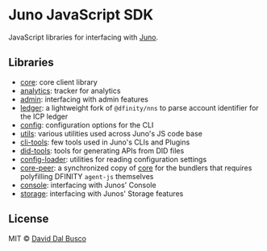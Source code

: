 # Juno JavaScript SDK

JavaScript libraries for interfacing with [Juno].

## Libraries

- [core](/packages/core): core client library
- [analytics](/packages/analytics): tracker for analytics
- [admin](/packages/admin): interfacing with admin features
- [ledger](/packages/ledger): a lightweight fork of `@dfinity/nns` to parse account identifier for the ICP ledger
- [config](/packages/config): configuration options for the CLI
- [utils](/packages/utils): various utilities used across Juno's JS code base
- [cli-tools](/packages/cli-tools): few tools used in Juno's CLIs and Plugins
- [did-tools](/packages/cli-tools): tools for generating APIs from DID files
- [config-loader](/packages/config-loader): utilities for reading configuration settings
- [core-peer](/packages/core-peer): a synchronized copy of [core](/packages/core) for the bundlers that requires polyfilling DFINITY `agent-js` themselves
- [console](/packages/console): interfacing with Junos' Console
- [storage](/packages/storage): interfacing with Junos' Storage features

## License

MIT © [David Dal Busco](mailto:david.dalbusco@outlook.com)

[juno]: https://juno.build
